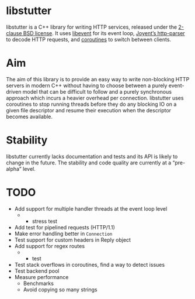 # libstutter

libstutter is a C++ library for writing HTTP services, released under the
[2-clause BSD license](COPYING).
It uses [libevent](http://libevent.org/) for its event loop,
[Joyent’s http-parser](https://github.com/joyent/http-parser) to decode HTTP
requests, and [coroutines](http://en.wikipedia.org/wiki/Setcontext) to
switch between clients.

# Aim
The aim of this library is to provide an easy way to write non-blocking HTTP
servers in modern C++ without having to choose between a purely event-driven
model that can be difficult to follow and a purely synchronous approach which
incurs a heavier overhead per connection. libstutter uses coroutines to stop
running threads before they do any blocking IO on a given file descriptor and
resume their execution when the descriptor becomes available.

# Stability
libstutter currently lacks documentation and tests and its API is likely to
change in the future.
The stability and code quality are currently at a “pre-alpha” level.

# TODO

* Add support for multiple handler threads at the event loop level
	* + stress test
* Add test for pipelined requests (HTTP/1.1)
* Make error handling better in `Connection`
* Test support for custom headers in Reply object
* Add support for regex routes
    * + test
* Test stack overflows in coroutines, find a way to detect issues
* Test backend pool
* Measure performance
    * Benchmarks
    * Avoid copying so many strings
